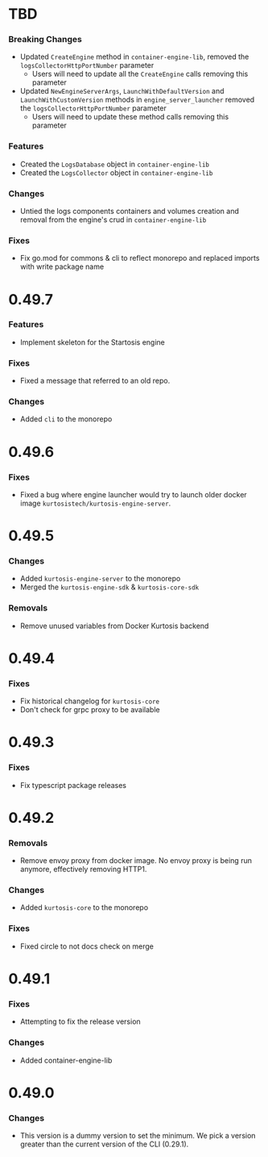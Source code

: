 # TBD
### Breaking Changes
* Updated `CreateEngine` method in `container-engine-lib`, removed the `logsCollectorHttpPortNumber` parameter
    * Users will need to update all the `CreateEngine` calls removing this parameter
* Updated `NewEngineServerArgs`,  `LaunchWithDefaultVersion` and `LaunchWithCustomVersion` methods in `engine_server_launcher` removed the `logsCollectorHttpPortNumber` parameter
  * Users will need to update these method calls removing this parameter

### Features
* Created the `LogsDatabase` object in `container-engine-lib`
* Created the `LogsCollector` object in `container-engine-lib`

### Changes
* Untied the logs components containers and volumes creation and removal from the engine's crud in `container-engine-lib`

### Fixes
* Fix go.mod for commons & cli to reflect monorepo and replaced imports with write package name

# 0.49.7

### Features
* Implement skeleton for the Startosis engine

### Fixes
* Fixed a message that referred to an old repo.

### Changes
* Added `cli` to the monorepo

# 0.49.6

### Fixes
* Fixed a bug where engine launcher would try to launch older docker image `kurtosistech/kurtosis-engine-server`.

# 0.49.5

### Changes
* Added `kurtosis-engine-server` to the monorepo
* Merged the `kurtosis-engine-sdk` & `kurtosis-core-sdk`

### Removals
* Remove unused variables from Docker Kurtosis backend


# 0.49.4

### Fixes
* Fix historical changelog for `kurtosis-core`
* Don't check for grpc proxy to be available

# 0.49.3

### Fixes
* Fix typescript package releases

# 0.49.2

### Removals
* Remove envoy proxy from docker image. No envoy proxy is being run anymore, effectively removing HTTP1.

### Changes
* Added `kurtosis-core` to the monorepo

### Fixes
* Fixed circle to not docs check on merge

# 0.49.1
### Fixes
* Attempting to fix the release version
### Changes
* Added container-engine-lib

# 0.49.0

### Changes
* This version is a dummy version to set the minimum. We pick a version greater than the current version of the CLI (0.29.1). 
